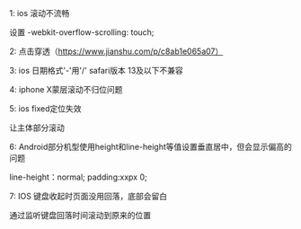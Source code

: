 1: ios 滚动不流畅  

设置 -webkit-overflow-scrolling: touch;



2: 点击穿透（https://www.jianshu.com/p/c8ab1e065a07）


3: ios 日期格式'-'用'/' safari版本 13及以下不兼容


4: iphone X蒙层滚动不归位问题

5: ios fixed定位失效

让主体部分滚动



6: Android部分机型使用height和line-height等值设置垂直居中，但会显示偏高的问题


line-height：normal; padding:xxpx 0;


7: IOS 键盘收起时页面没用回落，底部会留白

通过监听键盘回落时间滚动到原来的位置